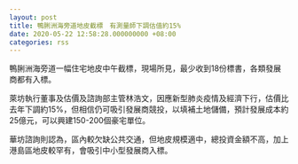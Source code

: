 ```yaml
---
layout: post
title: 鴨脷洲海旁道地皮截標　有測量師下調估值約15%
date: 2020-05-22 12:58:28.000000000 +08:00
categories: rss
---
```


鴨脷洲海旁道一幅住宅地皮中午截標，現場所見，最少收到18份標書，各類發展商都有入標。

萊坊執行董事及估價及諮詢部主管林浩文，因應新型肺炎疫情及經濟下行，估價比去年下調約15%，但相信仍可吸引發展商競投，以填補土地儲備，預計發展成本約25億元，可以興建150-200個豪宅單位。

華坊諮詢則認為，區內較欠缺公共交通，但地皮規模適中，總投資金額不高，加上港島區地皮較罕有，會吸引中小型發展商入標。
